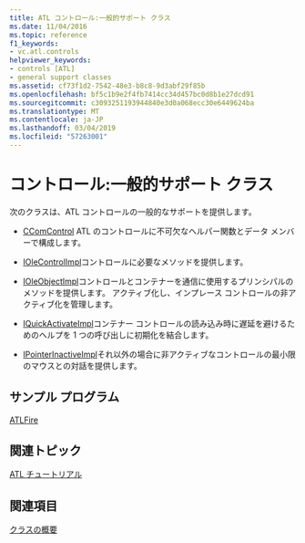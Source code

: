 ```yaml
---
title: ATL コントロール:一般的サポート クラス
ms.date: 11/04/2016
ms.topic: reference
f1_keywords:
- vc.atl.controls
helpviewer_keywords:
- controls [ATL]
- general support classes
ms.assetid: cf73f1d2-7542-48e3-b8c8-9d3abf29f85b
ms.openlocfilehash: bf5c1b9e2f4fb7414cc34d457bc0d8b1e27dcd91
ms.sourcegitcommit: c3093251193944840e3d0a068ecc30e6449624ba
ms.translationtype: MT
ms.contentlocale: ja-JP
ms.lasthandoff: 03/04/2019
ms.locfileid: "57263001"
---
```

# <a name="controls-general-support-classes"></a>コントロール:一般的サポート クラス

次のクラスは、ATL コントロールの一般的なサポートを提供します。

- [CComControl](../atl/reference/ccomcontrol-class.md) ATL のコントロールに不可欠なヘルパー関数とデータ メンバーで構成します。

- [IOleControlImpl](../atl/reference/iolecontrolimpl-class.md)コントロールに必要なメソッドを提供します。

- [IOleObjectImpl](../atl/reference/ioleobjectimpl-class.md)コントロールとコンテナーを通信に使用するプリンシパルのメソッドを提供します。 アクティブ化し、インプレース コントロールの非アクティブ化を管理します。

- [IQuickActivateImpl](../atl/reference/iquickactivateimpl-class.md)コンテナー コントロールの読み込み時に遅延を避けるためのヘルプを 1 つの呼び出しに初期化を結合します。

- [IPointerInactiveImpl](../atl/reference/ipointerinactiveimpl-class.md)それ以外の場合に非アクティブなコントロールの最小限のマウスとの対話を提供します。

## <a name="sample-program"></a>サンプル プログラム

[ATLFire](../visual-cpp-samples.md)

## <a name="related-articles"></a>関連トピック

[ATL チュートリアル](../atl/active-template-library-atl-tutorial.md)

## <a name="see-also"></a>関連項目

[クラスの概要](../atl/atl-class-overview.md)
